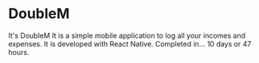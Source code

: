 # DoubleM
It's DoubleM
It is a simple mobile application to log all your incomes and expenses. It is developed with React Native.
Completed in… 10 days or 47 hours.
